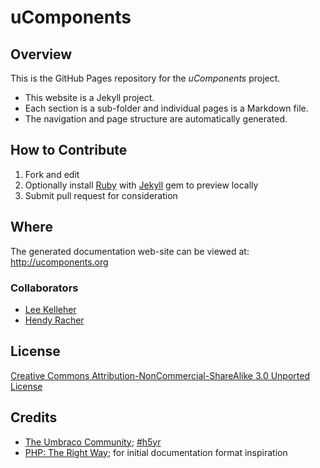 # uComponents

## Overview

This is the GitHub Pages repository for the _uComponents_ project.

* This website is a Jekyll project.
* Each section is a sub-folder and individual pages is a Markdown file.
* The navigation and page structure are automatically generated.

## How to Contribute

1. Fork and edit
2. Optionally install [Ruby](https://rvm.io/rvm/install/) with [Jekyll](https://github.com/mojombo/jekyll/) gem to preview locally
3. Submit pull request for consideration

## Where

The generated documentation web-site can be viewed at: <http://ucomponents.org>

### Collaborators

* [Lee Kelleher](http://leekelleher.com/)
* [Hendy Racher](http://www.doddracher.com/)

## License

[Creative Commons Attribution-NonCommercial-ShareAlike 3.0 Unported License](http://creativecommons.org/licenses/by-nc-sa/3.0/)

## Credits
* [The Umbraco Community](http://our.umbraco.org); [#h5yr](http://h5yr.com)
* [PHP: The Right Way](https://github.com/codeguy/php-the-right-way); for initial documentation format inspiration
